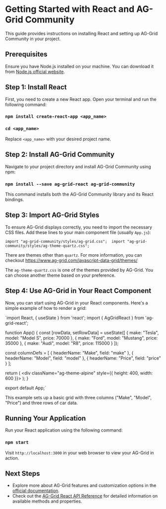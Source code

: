 # Getting Started with React and AG-Grid Community

This guide provides instructions on installing React and setting up AG-Grid Community in your project.

## Prerequisites

Ensure you have Node.js installed on your machine. You can download it from [Node.js official website](https://nodejs.org).

## Step 1: Install React

First, you need to create a new React app. Open your terminal and run the following command:

### `npm install create-react-app <app_name>`
### `cd <app_name>`

Replace `<app_name>` with your desired project name.

## Step 2: Install AG-Grid Community

Navigate to your project directory and install AG-Grid Community using npm:

### `npm install --save ag-grid-react ag-grid-community` 

This command installs both the AG-Grid Community library and its React bindings.

## Step 3: Import AG-Grid Styles

To ensure AG-Grid displays correctly, you need to import the necessary CSS files. Add these lines to your main component file (usually `App.js`):

`import "ag-grid-community/styles/ag-grid.css"; 
import "ag-grid-community/styles/ag-theme-quartz.css";`

There are themes other than `quartz`. For more information, you can checkout https://www.ag-grid.com/javascript-data-grid/themes/

The `ag-theme-quartz.css` is one of the themes provided by AG-Grid. You can choose another theme based on your preference.

## Step 4: Use AG-Grid in Your React Component

Now, you can start using AG-Grid in your React components. Here's a simple example of how to render a grid:

`import React, { useState } from 'react'; import { AgGridReact } from 'ag-grid-react';

function App() { const [rowData, setRowData] = useState([ { make: "Tesla", model: "Model S", price: 70000 }, { make: "Ford", model: "Mustang", price: 35000 }, { make: "Audi", model: "R8", price: 115000 } ]);

const columnDefs = [ { headerName: "Make", field: "make" }, { headerName: "Model", field: "model" }, { headerName: "Price", field: "price" } ];

return ( <div className="ag-theme-alpine" style={{ height: 400, width: 600 }}> <AgGridReact rowData={rowData} columnDefs={columnDefs} /> </div> ); }

export default App;`

This example sets up a basic grid with three columns ("Make", "Model", "Price") and three rows of car data.

## Running Your Application

Run your React application using the following command:

### `npm start`


Visit `http://localhost:3000` in your web browser to view your AG-Grid in action.

## Next Steps

- Explore more about AG-Grid features and customization options in the [official documentation](https://www.ag-grid.com/react-data-grid/).
- Check out the [AG-Grid React API Reference](https://www.ag-grid.com/react-data-grid/component-api/) for detailed information on available methods and properties.







